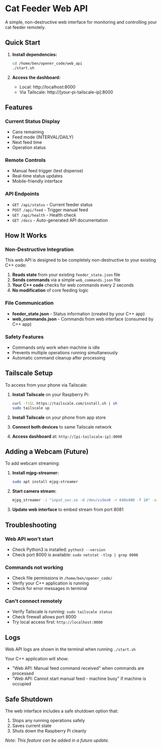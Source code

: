 # Cat Feeder Web API

A simple, non-destructive web interface for monitoring and controlling your cat feeder remotely.

## Quick Start

1. **Install dependencies:**
   ```bash
   cd /home/ben/opener_code/web_api
   ./start.sh
   ```

2. **Access the dashboard:**
   - Local: http://localhost:8000
   - Via Tailscale: http://[your-pi-tailscale-ip]:8000

## Features

### Current Status Display
- Cans remaining
- Feed mode (INTERVAL/DAILY)
- Next feed time
- Operation status

### Remote Controls
- Manual feed trigger (test dispense)
- Real-time status updates
- Mobile-friendly interface

### API Endpoints
- `GET /api/status` - Current feeder status
- `POST /api/feed` - Trigger manual feed
- `GET /api/health` - Health check
- `GET /docs` - Auto-generated API documentation

## How It Works

### Non-Destructive Integration
This web API is designed to be completely non-destructive to your existing C++ code:

1. **Reads state** from your existing `feeder_state.json` file
2. **Sends commands** via a simple `web_commands.json` file
3. **Your C++ code** checks for web commands every 2 seconds
4. **No modification** of core feeding logic

### File Communication
- **feeder_state.json** - Status information (created by your C++ app)
- **web_commands.json** - Commands from web interface (consumed by C++ app)

### Safety Features
- Commands only work when machine is idle
- Prevents multiple operations running simultaneously
- Automatic command cleanup after processing

## Tailscale Setup

To access from your phone via Tailscale:

1. **Install Tailscale** on your Raspberry Pi:
   ```bash
   curl -fsSL https://tailscale.com/install.sh | sh
   sudo tailscale up
   ```

2. **Install Tailscale** on your phone from app store

3. **Connect both devices** to same Tailscale network

4. **Access dashboard** at: `http://[pi-tailscale-ip]:8000`

## Adding a Webcam (Future)

To add webcam streaming:

1. **Install mjpg-streamer:**
   ```bash
   sudo apt install mjpg-streamer
   ```

2. **Start camera stream:**
   ```bash
   mjpg_streamer -i "input_uvc.so -d /dev/video0 -r 640x480 -f 10" -o "output_http.so -p 8081"
   ```

3. **Update web interface** to embed stream from port 8081

## Troubleshooting

### Web API won't start
- Check Python3 is installed: `python3 --version`
- Check port 8000 is available: `sudo netstat -tlnp | grep 8000`

### Commands not working
- Check file permissions in `/home/ben/opener_code/`
- Verify your C++ application is running
- Check for error messages in terminal

### Can't connect remotely
- Verify Tailscale is running: `sudo tailscale status`
- Check firewall allows port 8000
- Try local access first: `http://localhost:8000`

## Logs

Web API logs are shown in the terminal when running `./start.sh`

Your C++ application will show:
- "Web API: Manual feed command received" when commands are processed
- "Web API: Cannot start manual feed - machine busy" if machine is occupied

## Safe Shutdown

The web interface includes a safe shutdown option that:
1. Stops any running operations safely
2. Saves current state
3. Shuts down the Raspberry Pi cleanly

*Note: This feature can be added in a future update.*

